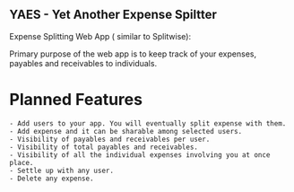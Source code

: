 YAES - Yet Another Expense Spiltter
-----------------------------------

Expense Splitting Web App ( similar to Splitwise):

Primary purpose of the web app is to keep track of your expenses, payables and receivables to individuals.

# Planned Features

    - Add users to your app. You will eventually split expense with them.
    - Add expense and it can be sharable among selected users.
    - Visibility of payables and receivables per user.
    - Visibility of total payables and receivables.
    - Visibility of all the individual expenses involving you at once place.
    - Settle up with any user.
    - Delete any expense.
